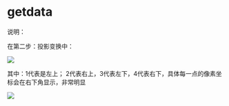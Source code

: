 # getdata

说明：

在第二步：投影变换中：

![](https://github.com/yuanzhoulvpi2017/getdata/blob/main/desc1.png)

其中：1代表是左上； 2代表右上，3代表左下，4代表右下，具体每一点的像素坐标会在右下角显示，非常明显

![](https://github.com/yuanzhoulvpi2017/getdata/blob/main/%E6%88%AA%E5%B1%8F2020-11-20%20%E4%B8%8B%E5%8D%884.25.10.png)



